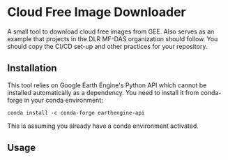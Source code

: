 # Cloud Free Image Downloader

A small tool to download cloud free images from GEE. Also serves as an example that projects in the
DLR MF-DAS organization should follow. You should copy the CI/CD set-up and other practices for your repository.

## Installation

This tool relies on Google Earth Engine's Python API which cannot be installed automatically as a
dependency. You need to install it from conda-forge in your conda environment:

```
conda install -c conda-forge earthengine-api
```

This is assuming you already have a conda environment activated.

## Usage